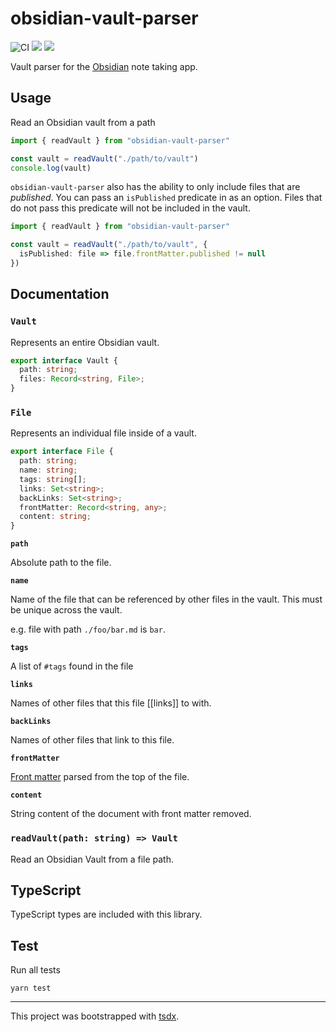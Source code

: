# obsidian-vault-parser

![CI](https://github.com/coffee-cup/obsidian-vault-parser/workflows/CI/badge.svg)
[![](https://img.shields.io/npm/v/obsidian-vault-parser?style=flat-square)](https://www.npmjs.com/package/obsidian-vault-parser)
[![](https://img.shields.io/github/license/coffee-cup/obsidian-vault-parser?style=flat-square&color=brightgreen)](https://github.com/coffee-cup/obsidian-vault-parser/blob/main/LICENSE)

Vault parser for the [Obsidian](https://obsidian.md/) note taking app.

## Usage

Read an Obsidian vault from a path

```ts
import { readVault } from "obsidian-vault-parser"

const vault = readVault("./path/to/vault")
console.log(vault)
```

`obsidian-vault-parser` also has the ability to only include files that are
_published_. You can pass an `isPublished` predicate in as an option. Files that
do not pass this predicate will not be included in the vault.

```ts
import { readVault } from "obsidian-vault-parser"

const vault = readVault("./path/to/vault", {
  isPublished: file => file.frontMatter.published != null
})
```

## Documentation

### `Vault`

Represents an entire Obsidian vault.

```ts
export interface Vault {
  path: string;
  files: Record<string, File>;
}
```

### `File`

Represents an individual file inside of a vault.

```ts
export interface File {
  path: string;
  name: string;
  tags: string[];
  links: Set<string>;
  backLinks: Set<string>;
  frontMatter: Record<string, any>;
  content: string;
}
```

**`path`**

Absolute path to the file.

**`name`**

Name of the file that can be referenced by other files in the vault. This must
be unique across the vault.

e.g. file with path `./foo/bar.md` is `bar`.

**`tags`**

A list of `#tags` found in the file

**`links`**

Names of other files that this file [[links]] to with.

**`backLinks`**

Names of other files that link to this file.

**`frontMatter`**

[Front matter](https://jekyllrb.com/docs/front-matter/) parsed from the top of the file.

**`content`**

String content of the document with front matter removed.

### `readVault(path: string) => Vault`

Read an Obsidian Vault from a file path.

## TypeScript

TypeScript types are included with this library.

## Test

Run all tests

```
yarn test
```

---

This project was bootstrapped with [tsdx](https://github.com/formium/tsdx).
